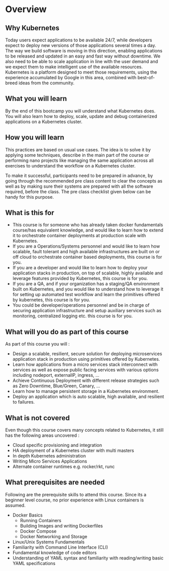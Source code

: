 # Overview

## Why Kubernetes

Today users expect applications to be available 24/7, while developers expect to deploy new versions of those applications several times a day. The way we build software is moving in this direction, enabling applications to be released and updated in an easy and fast way without downtime. We also need to be able to scale application in line with the user demand and we expect them to make intelligent use of the available resources. Kubernetes is a platform designed to meet those requirements, using the experience accumulated by Google in this area, combined with best-of-breed ideas from the community.

## What you will learn

By the end of this bootcamp you will understand what Kubernetes does. You will also learn how to deploy, scale, update and debug containerized applications on a Kubernetes cluster.

## How you will learn

This practices are based on usual use cases. The idea is to solve it by applying some techniques, describe in the main part of the course or performing nano projects like managing the same application across all exercises to understand the workflow on a Kubernetes cluster.

To make it successful, participants need to be prepared in advance, by going through the recommended pre class content to clear the concepts as well as by making sure their systems are prepared with all the software required, before the class. The pre class checklist given below can be handy for this purpose.

## What is this for

* This course is for someone who has already taken docker fundamentals course/has equivalent knowledge, and would like to learn how to extend it to orchestrate container deployments at production scale with Kubernetes.
* If you are a Operations/Systems personnel and would like to learn how scalable, fault tolerant and high available infrastructures are built on or off cloud to orchestrate container based deployments, this course is for you.
* If you are a developer and would like to learn how to deploy your application stacks in production, on top of scalable, highly available and leverage features provided by Kubernetes, this course is for you.
* If you are a QA, and if your organization has a staging/QA environment built on Kubernetes, and you would like to understand how to leverage it for setting up automated test workflow and learn the primitives offered by kubernetes, this course is for you.
* You could be developer/operations personnel and be in charge of securing application infrastructure and setup auxiliary services such as monitoring, centralized logging etc. this course is for you.

## What will you do as part of this course

As part of this course you will :

* Design a scalable, resilient, secure solution for deploying microservices application stack in production using primitives offered by Kubernetes.
* Learn how applications from a micro services stack interconnect with services as well as expose public facing services with various options including nodeport, externalIP, ingress, ...
* Achieve Continuous Deployment with different release strategies such as Zero Downtime, Blue/Green, Canary, ...
* Learn how to manage persistent storage in a Kubernetes environment.
* Deploy an application which is auto scalable, high available, and resilient to failures.

## What is not covered

Even though this course covers many concepts related to Kubernetes, it still has the following areas uncovered :

* Cloud specific provisioning and integration
* HA deployment of a Kubernetes cluster with multi masters
* In depth Kubernetes administration
* Writing Micro Services Applications
* Alternate container runtimes e.g. rocker/rkt, runc

## What prerequisites are needed

Following are the prerequisite skills to attend this course. Since its a beginner level course, no prior experience with Linux containers is assumed.

* Docker Basics
  * Running Containers
  * Building Images and writing Dockerfiles
  * Docker Compose
  * Docker Networking and Storage
* Linux/Unix Systems Fundamentals
* Familiarity with Command Line Interface \(CLI\)
* Fundamental knowledge of code editors
* Understanding of YAML syntax and familiarity with reading/writing basic YAML specifications

